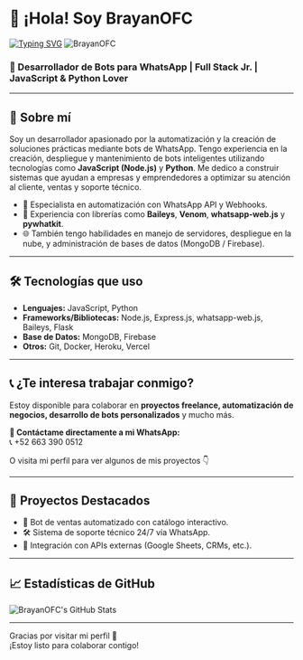 # 👋 ¡Hola! Soy BrayanOFC
[![Typing SVG](https://readme-typing-svg.demolab.com?font=Fira+Code&pause=1000&color=FF0000&lines=Bienvenido+al+perfil+de+BrayanOFC;Gracias+por+preferirme;atte+BrayanOFC;💨🔥+BOOM!!!;💨🔥)](https://git.io/typing-svg)
![BrayanOFC](https://qu.ax/zKuno.jpg)

### 🧠 Desarrollador de Bots para WhatsApp | Full Stack Jr. | JavaScript & Python Lover

---

## 🚀 Sobre mí

Soy un desarrollador apasionado por la automatización y la creación de soluciones prácticas mediante bots de WhatsApp. Tengo experiencia en la creación, despliegue y mantenimiento de bots inteligentes utilizando tecnologías como **JavaScript (Node.js)** y **Python**. Me dedico a construir sistemas que ayudan a empresas y emprendedores a optimizar su atención al cliente, ventas y soporte técnico.

- 🔧 Especialista en automatización con WhatsApp API y Webhooks.
- 💬 Experiencia con librerías como **Baileys**, **Venom**, **whatsapp-web.js** y **pywhatkit**.
- 🌐 También tengo habilidades en manejo de servidores, despliegue en la nube, y administración de bases de datos (MongoDB / Firebase).

---

## 🛠️ Tecnologías que uso

- **Lenguajes:** JavaScript, Python
- **Frameworks/Bibliotecas:** Node.js, Express.js, whatsapp-web.js, Baileys, Flask
- **Base de Datos:** MongoDB, Firebase
- **Otros:** Git, Docker, Heroku, Vercel

---

## 📞 ¿Te interesa trabajar conmigo?

Estoy disponible para colaborar en **proyectos freelance, automatización de negocios, desarrollo de bots personalizados** y mucho más.

**📲 Contáctame directamente a mi WhatsApp:**  
📞 +52 663 390 0512

O visita mi perfil para ver algunos de mis proyectos 👇

---

## 📂 Proyectos Destacados

- 🤖 Bot de ventas automatizado con catálogo interactivo.
- 🛠️ Sistema de soporte técnico 24/7 vía WhatsApp.
- 🔄 Integración con APIs externas (Google Sheets, CRMs, etc.).

---

## 📈 Estadísticas de GitHub

![BrayanOFC's GitHub Stats](https://github-readme-stats.vercel.app/api?username=BrayanOFC&show_icons=true&theme=radical)

---

Gracias por visitar mi perfil 🚀  
¡Estoy listo para colaborar contigo!
